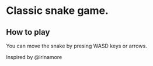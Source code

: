 # Classic snake game.
## How to play
You can move the snake by presing WASD keys or arrows.

Inspired by @irinamore
